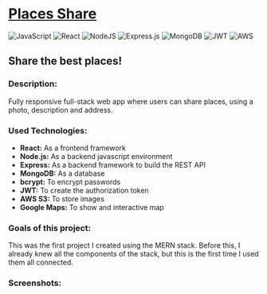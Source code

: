 # [Places Share](https://places-share.netlify.app/)

![JavaScript](https://img.shields.io/badge/javascript-%23323330.svg?style=for-the-badge&logo=javascript&logoColor=%23F7DF1E)
![React](https://img.shields.io/badge/react-%2320232a.svg?style=for-the-badge&logo=react&logoColor=%2361DAFB)
![NodeJS](https://img.shields.io/badge/node.js-6DA55F?style=for-the-badge&logo=node.js&logoColor=white)
![Express.js](https://img.shields.io/badge/express.js-%23404d59.svg?style=for-the-badge&logo=express&logoColor=%2361DAFB)
![MongoDB](https://img.shields.io/badge/MongoDB-%234ea94b.svg?style=for-the-badge&logo=mongodb&logoColor=white)
![JWT](https://img.shields.io/badge/JWT-black?style=for-the-badge&logo=JSON%20web%20tokens)
![AWS](https://img.shields.io/badge/AWS-%23FF9900.svg?style=for-the-badge&logo=amazon-aws&logoColor=white)

## Share the best places!


### Description:
Fully responsive full-stack web app where users can share places, using a photo, description and address.

### Used Technologies:
- **React:** As a frontend framework
- **Node.js:** As a backend javascript environment
- **Express:** As a backend framework to build the REST API
- **MongoDB:** As a database
- **bcrypt:** To encrypt passwords
- **JWT:** To create the authorization token
- **AWS S3:** To store images
- **Google Maps:** To show and interactive map

### Goals of this project:
This was the first project I created using the MERN stack. Before this, I already knew all the components of the stack,
but this is the first time I used them all connected.

### Screenshots:

